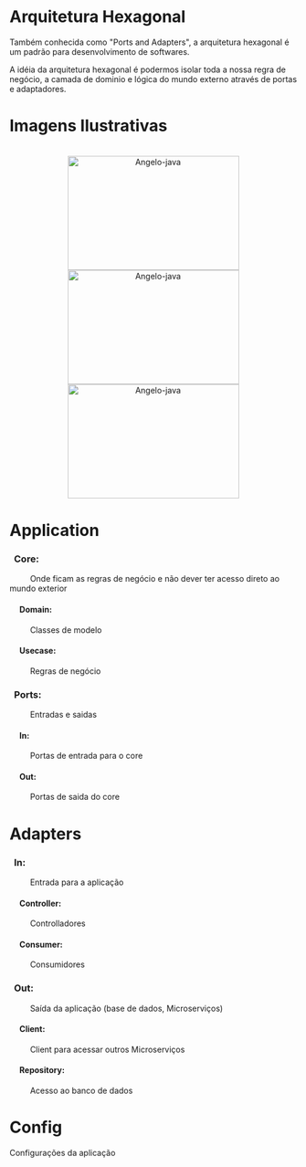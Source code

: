# Arquitetura Hexagonal
Também conhecida como "Ports and Adapters", a arquitetura hexagonal é um padrão para desenvolvimento de softwares.

A idéia da arquitetura hexagonal é podermos isolar toda a nossa regra de negócio, a camada de dominio e lógica do mundo externo através de portas e adaptadores.

# Imagens Ilustrativas
<div style="display: inline_block" align="center"><br>
  <img align="center" alt="Angelo-java" height="200" width="300" src="https://paulovich.net/static/hexagonal-1.png">
  <img align="center" alt="Angelo-java" height="200" width="300" src="https://miro.medium.com/max/1400/1*yR4C1B-YfMh5zqpbHzTyag.png">
  <img align="center" alt="Angelo-java" height="200" width="300" src="https://static.packt-cdn.com/products/9781839211966/graphics/B15547_02_04.jpg">
</div>

# Application
### &nbsp; **Core**: 
&emsp; &emsp; Onde ficam as regras de negócio e não dever ter acesso direto ao mundo exterior
#### &emsp; Domain:
&emsp; &emsp; Classes de modelo
#### &emsp; Usecase:
&emsp; &emsp; Regras de negócio
### &nbsp; **Ports**: 
&emsp; &emsp; Entradas e saidas
#### &emsp; In: 
&emsp; &emsp; Portas de entrada para o core
#### &emsp; Out:
&emsp; &emsp; Portas de saida do core

# Adapters
### &nbsp; In: 
&emsp; &emsp; Entrada para a aplicação
#### &emsp; Controller: 
&emsp; &emsp; Controlladores
#### &emsp; Consumer: 
&emsp; &emsp; Consumidores
### &nbsp; Out: 
&emsp; &emsp; Saída da aplicação (base de dados, Microserviços)
#### &emsp; Client: 
&emsp; &emsp; Client para acessar outros Microserviços
#### &emsp; Repository: 
&emsp; &emsp; Acesso ao banco de dados

# Config
Configurações da aplicação

